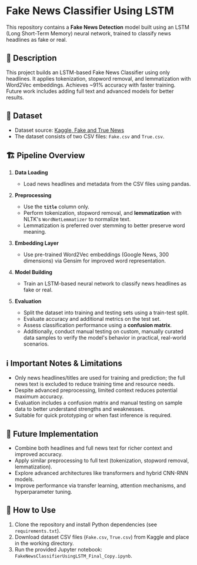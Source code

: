 # Fake News Classifier Using LSTM

This repository contains a **Fake News Detection** model built using an LSTM (Long Short-Term Memory) neural network, trained to classify news headlines as fake or real.

## 📄 Description

This project builds an LSTM-based Fake News Classifier using only headlines. It applies tokenization, stopword removal, and lemmatization with Word2Vec embeddings. Achieves ~91% accuracy with faster training. Future work includes adding full text and advanced models for better results.

## 📂 Dataset

- Dataset source: [Kaggle, Fake and True News](https://www.kaggle.com/code/therealsampat/fake-news-detection/input?select=True.csv)
- The dataset consists of two CSV files: `Fake.csv` and `True.csv`.

## 🏗️ Pipeline Overview

1. **Data Loading**
   - Load news headlines and metadata from the CSV files using pandas.

2. **Preprocessing**
   - Use the **`title`** column only.
   - Perform tokenization, stopword removal, and **lemmatization** with NLTK's `WordNetLemmatizer` to normalize text.
   - Lemmatization is preferred over stemming to better preserve word meaning.

3. **Embedding Layer**
   - Use pre-trained Word2Vec embeddings (Google News, 300 dimensions) via Gensim for improved word representation.

4. **Model Building**
   - Train an LSTM-based neural network to classify news headlines as fake or real.

5. **Evaluation**
   - Split the dataset into training and testing sets using a train-test split.
   - Evaluate accuracy and additional metrics on the test set.
   - Assess classification performance using a **confusion matrix**.
   - Additionally, conduct manual testing on custom, manually curated data samples to verify the model's behavior in practical, real-world scenarios.

## ℹ️ Important Notes & Limitations

- Only news headlines/titles are used for training and prediction; the full news text is excluded to reduce training time and resource needs.
- Despite advanced preprocessing, limited context reduces potential maximum accuracy.
- Evaluation includes a confusion matrix and manual testing on sample data to better understand strengths and weaknesses.
- Suitable for quick prototyping or when fast inference is required.

## 🔮 Future Implementation

- Combine both headlines and full news text for richer context and improved accuracy.
- Apply similar preprocessing to full text (tokenization, stopword removal, lemmatization).
- Explore advanced architectures like transformers and hybrid CNN-RNN models.
- Improve performance via transfer learning, attention mechanisms, and hyperparameter tuning.

## 🚀 How to Use

1. Clone the repository and install Python dependencies (see `requirements.txt`).
2. Download dataset CSV files (`Fake.csv`, `True.csv`) from Kaggle and place in the working directory.
3. Run the provided Jupyter notebook: `FakeNewsClassifierUsingLSTM_Final_Copy.ipynb`.


